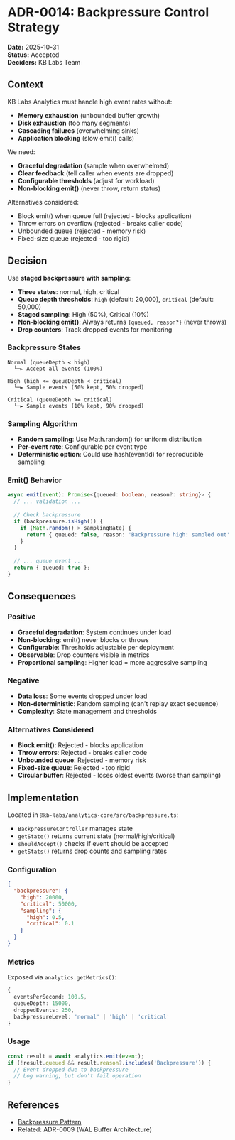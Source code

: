 # ADR-0014: Backpressure Control Strategy

**Date:** 2025-10-31  
**Status:** Accepted  
**Deciders:** KB Labs Team

## Context

KB Labs Analytics must handle high event rates without:
- **Memory exhaustion** (unbounded buffer growth)
- **Disk exhaustion** (too many segments)
- **Cascading failures** (overwhelming sinks)
- **Application blocking** (slow emit() calls)

We need:
- **Graceful degradation** (sample when overwhelmed)
- **Clear feedback** (tell caller when events are dropped)
- **Configurable thresholds** (adjust for workload)
- **Non-blocking emit()** (never throw, return status)

Alternatives considered:
- Block emit() when queue full (rejected - blocks application)
- Throw errors on overflow (rejected - breaks caller code)
- Unbounded queue (rejected - memory risk)
- Fixed-size queue (rejected - too rigid)

## Decision

Use **staged backpressure with sampling**:
- **Three states**: normal, high, critical
- **Queue depth thresholds**: `high` (default: 20,000), `critical` (default: 50,000)
- **Staged sampling**: High (50%), Critical (10%)
- **Non-blocking emit()**: Always returns `{queued, reason?}` (never throws)
- **Drop counters**: Track dropped events for monitoring

### Backpressure States

```
Normal (queueDepth < high)
  └─► Accept all events (100%)

High (high <= queueDepth < critical)
  └─► Sample events (50% kept, 50% dropped)

Critical (queueDepth >= critical)
  └─► Sample events (10% kept, 90% dropped)
```

### Sampling Algorithm

- **Random sampling**: Use Math.random() for uniform distribution
- **Per-event rate**: Configurable per event type
- **Deterministic option**: Could use hash(eventId) for reproducible sampling

### Emit() Behavior

```typescript
async emit(event): Promise<{queued: boolean, reason?: string}> {
  // ... validation ...
  
  // Check backpressure
  if (backpressure.isHigh()) {
    if (Math.random() > samplingRate) {
      return { queued: false, reason: 'Backpressure high: sampled out' };
    }
  }
  
  // ... queue event ...
  return { queued: true };
}
```

## Consequences

### Positive

- **Graceful degradation**: System continues under load
- **Non-blocking**: emit() never blocks or throws
- **Configurable**: Thresholds adjustable per deployment
- **Observable**: Drop counters visible in metrics
- **Proportional sampling**: Higher load = more aggressive sampling

### Negative

- **Data loss**: Some events dropped under load
- **Non-deterministic**: Random sampling (can't replay exact sequence)
- **Complexity**: State management and thresholds

### Alternatives Considered

- **Block emit()**: Rejected - blocks application
- **Throw errors**: Rejected - breaks caller code
- **Unbounded queue**: Rejected - memory risk
- **Fixed-size queue**: Rejected - too rigid
- **Circular buffer**: Rejected - loses oldest events (worse than sampling)

## Implementation

Located in `@kb-labs/analytics-core/src/backpressure.ts`:

- `BackpressureController` manages state
- `getState()` returns current state (normal/high/critical)
- `shouldAccept()` checks if event should be accepted
- `getStats()` returns drop counts and sampling rates

### Configuration

```json
{
  "backpressure": {
    "high": 20000,
    "critical": 50000,
    "sampling": {
      "high": 0.5,
      "critical": 0.1
    }
  }
}
```

### Metrics

Exposed via `analytics.getMetrics()`:

```typescript
{
  eventsPerSecond: 100.5,
  queueDepth: 15000,
  droppedEvents: 250,
  backpressureLevel: 'normal' | 'high' | 'critical'
}
```

### Usage

```typescript
const result = await analytics.emit(event);
if (!result.queued && result.reason?.includes('Backpressure')) {
  // Event dropped due to backpressure
  // Log warning, but don't fail operation
}
```

## References

- [Backpressure Pattern](https://en.wikipedia.org/wiki/Backpressure_routing)
- Related: ADR-0009 (WAL Buffer Architecture)

